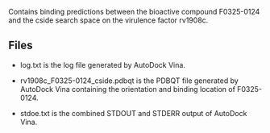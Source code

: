 Contains binding predictions between the bioactive compound F0325-0124 and the cside search space on the virulence factor rv1908c.

## Files

- log.txt is the log file generated by AutoDock Vina.

- rv1908c_F0325-0124_cside.pdbqt is the PDBQT file generated by AutoDock Vina containing the orientation and binding location of F0325-0124.

- stdoe.txt is the combined STDOUT and STDERR output of AutoDock Vina.

